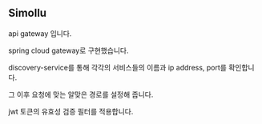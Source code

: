 ## Simollu



api gateway 입니다.

spring cloud gateway로 구현했습니다.

discovery-service를 통해 각각의 서비스들의 이름과 ip address, port를 확인합니다.

그 이후 요청에 맞는 알맞은 경로를 설정해 줍니다.

jwt 토큰의 유효성 검증 필터를 적용합니다.

